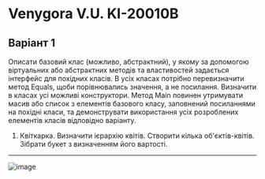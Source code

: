 # Venygora V.U. KI-20010B
## Варіант 1

Описати базовий клас (можливо, абстрактний), у якому за допомогою віртуальних або абстрактних методів та властивостей задається інтерфейс для похідних класів. 
В усіх класах потрібно перевизначити метод Equals, щоби порівнювались значення, а не посилання. Визначити в класах усі можливі конструктори.
Метод Main повинен утримувати масив або список з елементів базового класу, заповнений посиланнями на похідні класи, та демонструвати використання усіх розроблених елементів класів відповідно варіанту.

1. Квіткарка. Визначити ієрархію квітів. Створити кілька об'єктів-квітів. Зібрати букет з визначенням його вартості.

---
![image](https://user-images.githubusercontent.com/86704349/198315465-c3e8fc4a-c76b-4e2a-abd3-6829e1d4bfe2.png)


